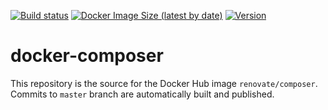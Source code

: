 [![Build status](https://github.com/renovatebot/docker-composer/workflows/build/badge.svg)](https://github.com/renovatebot/docker-composer/actions?query=workflow%3Abuild)
[![Docker Image Size (latest by date)](https://img.shields.io/docker/image-size/renovate/composer?sort=date)](https://hub.docker.com/r/renovate/composer)
[![Version](https://img.shields.io/docker/v/renovate/composer/latest)](https://hub.docker.com/r/renovate/composer)

# docker-composer

This repository is the source for the Docker Hub image `renovate/composer`. Commits to `master` branch are automatically built and published.
